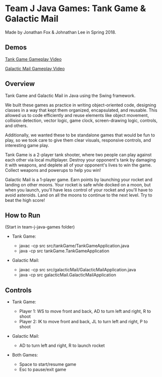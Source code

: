 # Team J Java Games: Tank Game & Galactic Mail
Made by Jonathan Fox & Johnathan Lee in Spring 2018.

## Demos
[Tank Game Gameplay Video](https://youtu.be/C16IQBU7it4)

[Galactic Mail Gameplay Video](https://youtu.be/uIgtczAg4bg)

## Overview
Tank Game and Galactic Mail in Java using the Swing framework.

We built these games as practice in writing object-oriented code, designing classes in a way that kept them organized, encapsulated, and reusable. This allowed us to code efficiently and reuse elements like object movement, collision detection, vector logic, game clock, screen-drawing logic, controls, and others.

Additionally, we wanted these to be standalone games that would be fun to play, so we took care to give them clear visuals, responsive controls, and interesting game play.

Tank Game is a 2-player tank shooter, where two people can play against each other via local multiplayer. Destroy your opponent's tank by damaging it with weapons, and deplete all of your opponent's lives to win the game. Collect weapons and powerups to help you win!

Galactic Mail is a 1-player game. Earn points by launching your rocket and landing on other moons. Your rocket is safe while docked on a moon, but when you launch, you'll have less control of your rocket and you'll have to avoid asteroids. Land on all the moons to continue to the next level. Try to beat the high score!

## How to Run
(Start in team-j-java-games folder)
  
- Tank Game:
  - javac -cp src src/tankGame/TankGameApplication.java
  - java -cp src tankGame.TankGameApplication

- Galactic Mail:
  - javac -cp src src/galacticMail/GalacticMailApplication.java
  - java -cp src galacticMail.GalacticMailApplication

## Controls

- Tank Game:
  - Player 1: WS to move front and back, AD to turn left and right, R to shoot
  - Player 2: IK to move front and back, JL to turn left and right, P to shoot

- Galactic Mail:
  - AD to turn left and right, R to launch rocket

- Both Games:
  - Space to start/resume game
  - Esc to pause/exit game
